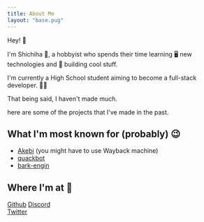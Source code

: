 ```yaml
---
title: About Me  
layout: "base.pug"
---
```


Hey! 👋

I'm Shichiha 🐝, a hobbyist who spends their time learning 🖥️ new technologies and 🎈 building cool stuff. 

I'm currently a High School student aiming to become a full-stack developer. 🧑‍💻

That being said, I haven't made much.

here are some of the projects that I've made in the past.

## What I'm most known for (probably) 😉
- [Akebi](https://github.com/Akebi-Group/Akebi-GC) (you might have to use Wayback machine)
- [quackbot](https://github.com/Shichiha/quackbot)
- [bark-engin](https://github.com/Shichiha/bark-engin)

## Where I'm at 👀
[Github](https://github.com/Shichiha) 
[Discord](https://discord.com/users/703461363573456928)  
[Twitter](https://twitter.com/00sh_chiha)  
